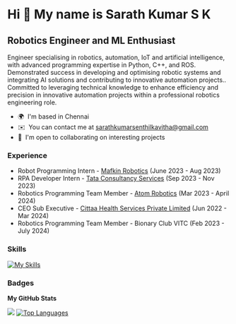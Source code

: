 Hi 👋 My name is Sarath Kumar S K
===================================

Robotics Engineer and ML Enthusiast
-----------------------------------

Engineer specialising in robotics, automation, IoT and artificial intelligence, with advanced programming expertise in Python, C++, and ROS. Demonstrated success in developing and optimising robotic systems and integrating AI solutions and contributing to innovative automation projects.. Committed to leveraging technical knowledge to enhance efficiency and precision in innovative automation projects within a professional robotics engineering role.

* 🌍  I'm based in Chennai
* ✉️  You can contact me at [sarathkumarsenthilkavitha@gmail.com](mailto:sarathkumarsenthilkavitha@gmail.com)
* 🤝  I'm open to collaborating on interesting projects

### Experience
* Robot Programming Intern - [Mafkin Robotics](https://www.mafkinrobotics.com/) (June 2023 - Aug 2023)
* RPA Developer Intern - [Tata Consultancy Services](https://www.tcs.com/) (Sep 2023 - Nov 2023)
* Robotics Programming Team Member - [Atom Robotics](https://atomrobotics.github.io/) (Mar 2023 - April 2024)
* CEO Sub Executive - [Cittaa Health Services Private Limited](https://cittaa.in/) (Jun 2022 - Mar 2024)
* Robotics Programming Team Member - Bionary Club VITC (Feb 2023 - July 2024)

### Skills

[![My Skills](https://skillicons.dev/icons?i=ros,raspberrypi,arduino,vscode,js,html,css,atom,angular,bash,c,cpp,bootstrap,cmake,bots,django,figma,firebase,gcp,git,github,ai,java,linux,matlab,mysql,mongodb,nodejs,php,powershell,postman,py,pytorch,react,r,stackoverflow,tensorflow,visualstudio)](https://skillicons.dev)

### Badges

<b>My GitHub Stats</b>

<p>
<!-- <a href="https://github.com/sarathkumar-sk"><img src="https://github-readme-stats.vercel.app/api?username=sarathkumar-sk&show_icons=true&hide=&count_private=true&title_color=0891b2&text_color=ffffff&icon_color=0891b2&bg_color=1c1917&hide_border=true&show_icons=true" alt="Sarath's GitHub stats" /></a> -->
<a href="https://github.com/sarathkumar-sk"><img src="https://github-readme-streak-stats.herokuapp.com/?user=sarathkumar-sk&stroke=ffffff&background=1c1917&ring=0891b2&fire=0891b2&currStreakNum=ffffff&currStreakLabel=0891b2&sideNums=ffffff&sideLabels=ffffff&dates=ffffff&hide_border=true" /></a>
<a href="https://github.com/sarathkumar-sk" align="left"><img src="https://github-readme-stats.vercel.app/api/top-langs/?username=sarathkumar-sk&langs_count=8&title_color=0891b2&text_color=ffffff&icon_color=0891b2&bg_color=1c1917&hide_border=true&locale=en&custom_title=Top%20%Languages&layout=compact" alt="Top Languages" /></a>
</p>


